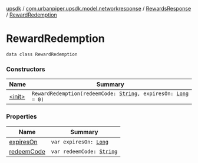 [upsdk](../../../index.md) / [com.urbanpiper.upsdk.model.networkresponse](../../index.md) / [RewardsResponse](../index.md) / [RewardRedemption](./index.md)

# RewardRedemption

`data class RewardRedemption`

### Constructors

| Name | Summary |
|---|---|
| [&lt;init&gt;](-init-.md) | `RewardRedemption(redeemCode: `[`String`](https://kotlinlang.org/api/latest/jvm/stdlib/kotlin/-string/index.html)`, expiresOn: `[`Long`](https://kotlinlang.org/api/latest/jvm/stdlib/kotlin/-long/index.html)` = 0)` |

### Properties

| Name | Summary |
|---|---|
| [expiresOn](expires-on.md) | `var expiresOn: `[`Long`](https://kotlinlang.org/api/latest/jvm/stdlib/kotlin/-long/index.html) |
| [redeemCode](redeem-code.md) | `var redeemCode: `[`String`](https://kotlinlang.org/api/latest/jvm/stdlib/kotlin/-string/index.html) |
